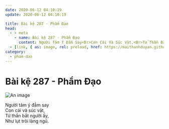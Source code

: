 ```yaml
---
date: 2020-06-12 04:10:19
update: 2020-06-12 04:10:19

title: Bài kệ 287 - Phẩm Đạo
head:
  - - meta
    - name: Bài kệ 287 - Phẩm Đạo
      content: Người Tâm Ý Đắm Say<Br>Con Cái Và Súc Vật,<Br>Tử Thần Bắt Người Ấy,<Br>Như Lụt Trôi Làng Ngủ.<Br>
  - [link, { as: image, rel: preload, href: https://maithanhduyan.github.io/kinh-phap-cu/img/pham-dao/pham-dao-287.jpg }]
category:
  - pham-dao
---
```


# Bài kệ 287 - Phẩm Đạo

![An image](/img/pham-dao/pham-dao-287.jpg)

Người tâm ý đắm say<br>Con cái và súc vật,<br>Tử thần bắt người ấy,<br>Như lụt trôi làng ngủ.<br>
